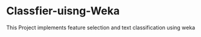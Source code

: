 # Classfier-uisng-Weka
This Project implements feature selection and text classification using weka
